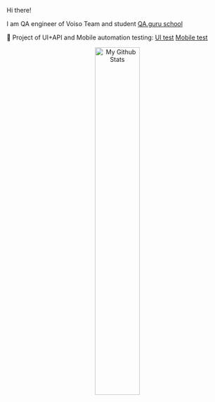 Hi there!


I am QA engineer of Voiso Team and student [QA.guru school](https://qa.guru/)

:notebook:	Project of UI+API and Mobile automation testing:
[UI test](https://github.com/0yanna/qaguru_diploma)
[Mobile test](https://github.com/0yanna/qaguru_diploma_mobile)

<p align="center">
<a><img width="45%"   alt="My Github Stats" src="https://github-readme-stats.vercel.app/api?username=0yanna&show_icons=true&line_height=20&icon_color=1CC074&include_all_commits=true&theme=buefy&hide_border=true"/></a>
  
  

